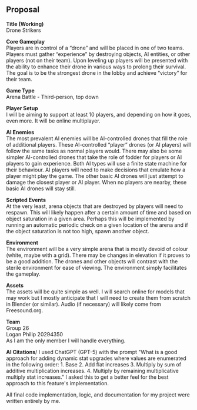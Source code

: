 ## Proposal
**Title (Working)**\
Drone Strikers

**Core Gameplay**\
Players are in control of a “drone” and will be placed in one of two teams. Players must gather “experience” by destroying objects, AI entities, or other players (not on their team). Upon leveling up players will be presented with the ability to enhance their drone in various ways to prolong their survival. The goal is to be the strongest drone in the lobby and achieve “victory” for their team.

**Game Type**\
Arena Battle - Third-person, top down

**Player Setup**\
I will be aiming to support at least 10 players, and depending on how it goes, even more. It will be online multiplayer.

**AI Enemies**\
The most prevalent AI enemies will be AI-controlled drones that fill the role of additional players. These AI-controlled “player” drones (or AI players) will follow the same tasks as normal players would. There may also be some simpler AI-controlled drones that take the role of fodder for players or AI players to gain experience. Both AI types will use a finite state machine for their behaviour. AI players will need to make decisions that emulate how a player might play the game. The other basic AI drones will just attempt to damage the closest player or AI player. When no players are nearby, these basic AI drones will stay still.

**Scripted Events**\
At the very least, arena objects that are destroyed by players will need to respawn. This will likely happen after a certain amount of time and based on object saturation in a given area. Perhaps this will be implemented by running an automatic periodic check on a given location of the arena and if the object saturation is not too high, spawn another object. 

**Environment**\
The environment will be a very simple arena that is mostly devoid of colour (white, maybe with a grid). There may be changes in elevation if it proves to be a good addition. The drones and other objects will contrast with the sterile environment for ease of viewing. The environment simply facilitates the gameplay.

**Assets**\
The assets will be quite simple as well. I will search online for models that may work but I mostly anticipate that I will need to create them from scratch in Blender (or similar). Audio (if necessary) will likely come from Freesound.org.

**Team**\
Group 26\
Logan Philip 20294350\
As I am the only member I will handle everything.

**AI Citations**/
I used ChatGPT (GPT-5) with the prompt "What is a good approach for adding dynamic stat upgrades where values are enumerated in the following order: 1. Base 2. Add flat increases 3. Multiply by sum of additive multiplication increases. 4. Multiply by remaining multiplicative multiply stat increases." I asked this to get a better feel for the best approach to this feature's implementation.

All final code implementation, logic, and documentation for my project were written entirely by me.